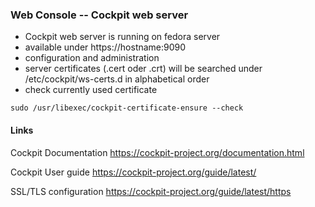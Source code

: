 ### Web Console -- Cockpit web server
- Cockpit web server is running on fedora server 
- available under https://hostname:9090
- configuration and administration
- server certificates (.cert oder .crt) will be searched under /etc/cockpit/ws-certs.d in alphabetical order
- check currently used certificate 
````
sudo /usr/libexec/cockpit-certificate-ensure --check
````


#### Links
Cockpit Documentation
https://cockpit-project.org/documentation.html

Cockpit User guide https://cockpit-project.org/guide/latest/

SSL/TLS configuration https://cockpit-project.org/guide/latest/https